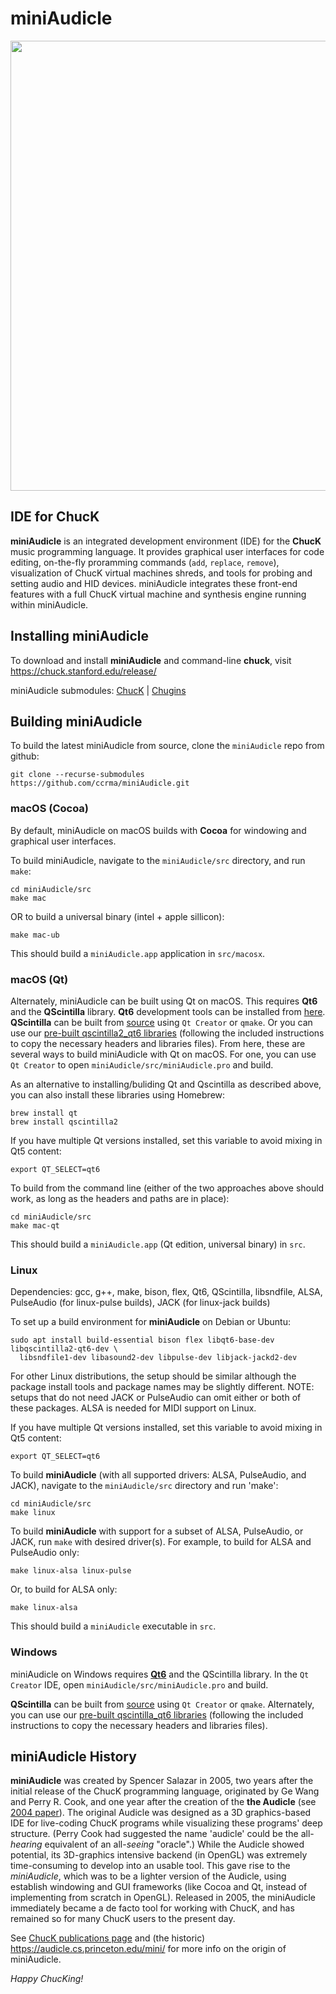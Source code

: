 # miniAudicle
<img src="https://chuck.stanford.edu/doc/images/miniAudicle-1.jpg" width="720"/>

## IDE for ChucK
**miniAudicle** is an integrated development environment (IDE) for the **ChucK** music programming language. It provides graphical user interfaces for code editing, on-the-fly proramming commands (`add`, `replace`, `remove`), visualization of ChucK virtual machines shreds, and tools for probing and setting audio and HID devices. miniAudicle integrates these front-end features with a full ChucK virtual machine and synthesis engine running within miniAudicle.

## Installing miniAudicle
To download and install **miniAudicle** and command-line **chuck**, visit https://chuck.stanford.edu/release/

miniAudicle submodules: [ChucK](https://github.com/ccrma/chuck) | [Chugins](https://github.com/ccrma/chugins)

## Building miniAudicle
To build the latest miniAudicle from source, clone the `miniAudicle` repo from github:
```
git clone --recurse-submodules https://github.com/ccrma/miniAudicle.git
```
### macOS (Cocoa)
By default, miniAudicle on macOS builds with **Cocoa** for windowing and graphical user interfaces.

To build miniAudicle, navigate to the `miniAudicle/src` directory, and run `make`:
```
cd miniAudicle/src
make mac
```
OR to build a universal binary (intel + apple sillicon):
```
make mac-ub
```

This should build a `miniAudicle.app` application in `src/macosx`.

### macOS (Qt)
Alternately, miniAudicle can be built using Qt on macOS. This requires **Qt6** and the **QScintilla** library. **Qt6** development tools can be installed from [here](https://www.qt.io/download-open-source). **QScintilla** can be built from [source](https://riverbankcomputing.com/software/qscintilla/download) using `Qt Creator` or `qmake`. Or you can use our [pre-built qscintilla2_qt6 libraries](https://chuck.stanford.edu/release/files/extra/qscintilla2_qt6.zip) (following the included instructions to copy the necessary headers and libraries files). From here, these are several ways to build miniAudicle with Qt on macOS. For one, you can use `Qt Creator` to open `miniAudicle/src/miniAudicle.pro` and build.

As an alternative to installing/buliding Qt and Qscintilla as described above, you can also install these libraries using Homebrew:
```
brew install qt
brew install qscintilla2
```
If you have multiple Qt versions installed, set this variable to avoid mixing in Qt5 content:
```
export QT_SELECT=qt6
```
To build from the command line (either of the two approaches above should work, as long as the headers and paths are in place):
```
cd miniAudicle/src
make mac-qt
```

This should build a `miniAudicle.app` (Qt edition, universal binary) in `src`.


### Linux
Dependencies: gcc, g++, make, bison, flex, Qt6, QScintilla, libsndfile, ALSA, PulseAudio (for linux-pulse builds), JACK (for linux-jack builds)

To set up a build environment for **miniAudicle** on Debian or Ubuntu:
```
sudo apt install build-essential bison flex libqt6-base-dev libqscintilla2-qt6-dev \
  libsndfile1-dev libasound2-dev libpulse-dev libjack-jackd2-dev
```
For other Linux distributions, the setup should be similar although the package install tools and package names may be slightly different. NOTE: setups that do not need JACK or PulseAudio can omit either or both of these packages. ALSA is needed for MIDI support on Linux.

If you have multiple Qt versions installed, set this variable to avoid mixing in Qt5 content:
```
export QT_SELECT=qt6
```

To build **miniAudicle** (with all supported drivers: ALSA, PulseAudio, and JACK), navigate to the `miniAudicle/src` directory and run 'make':
```
cd miniAudicle/src
make linux
```

To build **miniAudicle** with support for a subset of ALSA, PulseAudio, or JACK,  run `make` with desired driver(s). For example, to build for ALSA and PulseAudio only:
```
make linux-alsa linux-pulse
```

Or, to build for ALSA only:
```
make linux-alsa
```

This should build a `miniAudicle` executable in `src`.


### Windows
miniAudicle on Windows requires [**Qt6**](https://www.qt.io/download-open-source) and the QScintilla library. In the `Qt Creator` IDE, open `miniAudicle/src/miniAudicle.pro` and build.

**QScintilla** can be built from [source](https://riverbankcomputing.com/software/qscintilla/download) using `Qt Creator` or `qmake`. Alternately, you can use our [pre-built qscintilla_qt6 libraries](https://chuck.stanford.edu/release/files/extra/qscintilla2_qt6.zip) (following the included instructions to copy the necessary headers and libraries files).


## miniAudicle History
**miniAudicle** was created by Spencer Salazar in 2005, two years after the initial release of the ChucK programming language, originated by Ge Wang and Perry R. Cook, and one year after the creation of the **the Audicle** (see [2004 paper](https://ccrma.stanford.edu/~ge/publish/files/2004-icmc-audicle.pdf)). The original Audicle was designed as a 3D graphics-based IDE for live-coding ChucK programs while visualizing these programs' deep structure. (Perry Cook had suggested the name 'audicle' could be the all-_hearing_ equivalent of an all-_seeing_ "oracle".) While the Audicle showed potential, its 3D-graphics intensive backend (in OpenGL) was extremely time-consuming to develop into an usable tool. This gave rise to the _miniAudicle_, which was to be a lighter version of the Audicle, using establish windowing and GUI frameworks (like Cocoa and Qt, instead of implementing from scratch in OpenGL). Released in 2005, the miniAudicle immediately became a de facto tool for working with ChucK, and has remained so for many ChucK users to the present day.

See [ChucK publications page](https://chuck.stanford.edu/doc/publish/) and (the historic) https://audicle.cs.princeton.edu/mini/ for more info on the origin of miniAudicle.


_Happy ChucKing!_
